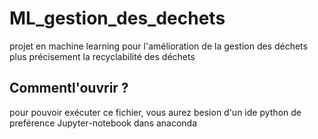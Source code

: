 # ML_gestion_des_dechets
projet en machine learning pour l'amélioration de la gestion des déchets plus précisement la recyclabilité des déchets

## Commentl'ouvrir ?
pour pouvoir exécuter ce fichier, vous aurez besion d'un ide python de preférence Jupyter-notebook dans anaconda
